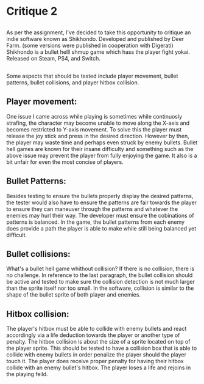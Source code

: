 # Critique 2
##
  As per the assignment, I've decided to take this opportunity to critique an indie software known as Shikhondo.
 Developed and published by Deer Farm. (some versions were published in cooperation with Digerati)
 Shikhondo is a bullet helll shmup game which hass the player fight yokai. 
 Released on Steam, PS4, and Switch.
 ##
 Some aspects that should be tested include player movement, bullet patterns, bullet collisions, and player hitbox collision.
 ##
## Player movement: 
One issue I came across while playing is sometimes while continuosly strafing, the character may become unable to move along
 the X-axis and becomes restricted to Y-axis movement. To solve this the player must release the joy stick and press in the desired direction. 
 However by then, the player may waste time and perhaps even struck by enemy bullets. Bullet hell games are known for their insane difficulty and something such as the above issue may prevent the player from fully enjoying the game. It also is a bit unfair for even the most concise of players. 
 
## Bullet Patterns: 
Besides testing to ensure the bullets properly display the desired patterns, the tester would also have to ensure the patterns 
 are fair towards the player to ensure they can maneuver through the patterns and whatever the enemies may hurl their way. The developer must ensure the cobinations of patterns is balanced. In the game, the bullet patterns from each enemy does provide a path the player is able to make while still being balanced yet difficult.
 
## Bullet collisions: 
What's a bullet hell game whithout collision? If there is no collision, there is no challenge. In reference to the last paragraph, the bullet collision should be active and tested to make sure the collision detection is not much larger than the sprite itself nor too small. In the software, collision is similar to the shape of the bullet sprite of both player and enemies.
 
## Hitbox collision: 
The player's hitbox must be able to collide with enemy bullets and react accordingly via a life deduction 
 towards the player or another type of penalty. The hitbox collision is about the size of a sprite located on top of the player sprite. This should be tested to have a collision box that is able to collide with enemy bullets in order penalize the player should the player touch it. The player does receive proper penalty for having their hitbox collide with an enemy bullet's hitbox. The player loses a life and rejoins in the playing feild. 
 ##
 
 
